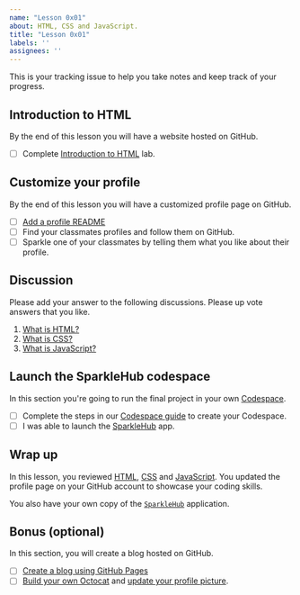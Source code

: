 ```yaml
---
name: "Lesson 0x01"
about: HTML, CSS and JavaScript.
title: "Lesson 0x01"
labels: ''
assignees: ''
---
```


This is your tracking issue to help you take notes and keep track of your progress.

## Introduction to HTML

By the end of this lesson you will have a website hosted on GitHub.

* [ ] Complete [Introduction to HTML](https://lab.github.com/githubtraining/introduction-to-html) lab.

## Customize your profile

By the end of this lesson you will have a customized profile page on GitHub.

* [ ] [Add a profile README][profile_readme]
* [ ] Find your classmates profiles and follow them on GitHub.
* [ ] Sparkle one of your classmates by telling them what you like about their profile.

## Discussion

Please add your answer to the following discussions. Please up vote answers that
you like.

1. [What is HTML?](https://github.com/CodeChica/plus-plus/discussions/30)
1. [What is CSS?](https://github.com/CodeChica/plus-plus/discussions/31)
1. [What is JavaScript?](https://github.com/CodeChica/plus-plus/discussions/32)

## Launch the SparkleHub codespace

In this section you're going to run the final project in your own [Codespace](https://github.com/codespaces).

* [ ] Complete the steps in our [Codespace guide](https://codechica.ca/guides/github.html#codespaces) to create your Codespace.
* [ ] I was able to launch the [SparkleHub](https://github.com/CodeChica/SparkleHub-lite) app.

## Wrap up

In this lesson, you reviewed [HTML][html], [CSS][css] and [JavaScript][js]. You updated the profile page on your GitHub account to showcase your coding skills.

You also have your own copy of the [`SparkleHub`](https://github.com/CodeChica/SparkleHub-lite) application.

## Bonus (optional)

In this section, you will create a blog hosted on GitHub.

* [ ] [Create a blog using GitHub Pages][gh_pages]
* [ ] [Build your own Octocat][my_octocat] and [update your profile picture][profile_picture].

[css]: https://codechica.ca/guides/css.html
[gh_pages]: https://lab.github.com/githubtraining/github-pages
[html]: https://codechica.ca/guides/html.html
[js]: https://codechica.ca/guides/javascript.html
[my_octocat]: https://myoctocat.com/
[profile_picture]: https://github.com/settings/profile
[profile_readme]: https://docs.github.com/en/github/setting-up-and-managing-your-github-profile/customizing-your-profile/managing-your-profile-readme#adding-a-profile-readme
